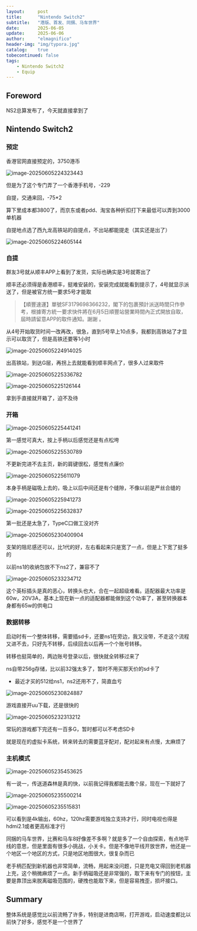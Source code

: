 ```yaml
---
layout:     post
title:      "Nintendo Switch2"
subtitle:   "港版、首发、同捆、马车世界"
date:       2025-06-05
update:     2025-06-06
author:     "elmagnifico"
header-img: "img/typora.jpg"
catalog:    true
tobecontinued: false
tags:
    - Nintendo Switch2
    - Equip
---
```


## Foreword

NS2总算发布了，今天就直接拿到了



## Nintendo Switch2



### 预定

香港官网直接预定的，3750港币

![image-20250605224323443](https://img.elmagnifico.tech/static/upload/elmagnifico/202506052243503.png)

但是为了这个专门弄了一个香港手机号，-229

自提，交通来回，-75*2

算下里成本都3800了，而京东或者pdd、淘宝各种折扣打下来最低可以弄到3000单机器

自提地点选了西九龙高铁站的自提点，不出站都能提走（其实还是出了）

![image-20250605224605144](https://img.elmagnifico.tech/static/upload/elmagnifico/202506052246172.png)

### 自提

群友3号就从顺丰APP上看到了发货，实际也确实是3号就寄出了

顺丰还必须得是香港顺丰，挺难安装的，安装完成就能看到提示了，4号就显示派送了，但是被官方统一要求5号才能取

> 【順豐速運】單號SF3179698366232，閣下的包裹預計派送時間只作參考，根據寄方統一要求快件將在6月5日順豐站營業時間內正式開放自取，屆時請留意APP的取件通知。謝謝 。

从4号开始取货时间一改再改，很急，直到5号早上10点多，我都到高铁站了才显示可以取货了，但是高铁还要等1小时

![image-20250605224914025](https://img.elmagnifico.tech/static/upload/elmagnifico/202506052249066.png)

出高铁站，到达G层，再拐上去就能看到顺丰网点了，很多人过来取件

![image-20250605225336782](https://img.elmagnifico.tech/static/upload/elmagnifico/202506052253971.png)

![image-20250605225126144](https://img.elmagnifico.tech/static/upload/elmagnifico/202506052251429.png)

拿到手直接就开箱了，迫不及待



### 开箱

![image-20250605225441241](https://img.elmagnifico.tech/static/upload/elmagnifico/202506052254463.png)

第一感觉可真大，按上手柄以后感觉还是有点松垮

![image-20250605225530789](https://img.elmagnifico.tech/static/upload/elmagnifico/202506052255200.png)

不更新完进不去主页，新的肩键很松，感觉有点廉价

![image-20250605225611079](https://img.elmagnifico.tech/static/upload/elmagnifico/202506052256480.png)

本身手柄是磁吸上去的，吸上以后中间还是有个缝隙，不像以前是严丝合缝的

![image-20250605225941273](https://img.elmagnifico.tech/static/upload/elmagnifico/202506052259504.png)

![image-20250605225632837](https://img.elmagnifico.tech/static/upload/elmagnifico/202506052256009.png)

第一批还是太急了，TypeC口做工没对齐

![image-20250605230400904](https://img.elmagnifico.tech/static/upload/elmagnifico/202506052304029.png)

支架的阻尼感还可以，比1代的好，左右看起来只是宽了一点，但是上下宽了挺多的

以前ns1的收纳包放不下ns2了，兼容不了



![image-20250605233234712](https://img.elmagnifico.tech/static/upload/elmagnifico/202506052332816.png)

这个英标插头是真的恶心，转换头也大，合在一起超级难看。适配器最大功率是60w，20V3A，基本上现在新一点的适配器都能做到这个功率了，甚至转换器本身都有65w的供电口



### 数据转移

启动时有一个整体转移，需要插sd卡，还要ns1在旁边，我又没带，不走这个流程又进不去，只好先不转移，后续回去以后再一个个账号转移。

转移也挺简单的，两边账号登录以后，很快就全转移过来了

ns自带256g存储，比以前32强太多了，暂时不用买那天价的sd卡了

- 最近才买的512给ns1，ns2还用不了，简直血亏

![image-20250605230824887](https://img.elmagnifico.tech/static/upload/elmagnifico/202506052308059.png)

游戏直接开uu下载，还是很快的

![image-20250605232313212](https://img.elmagnifico.tech/static/upload/elmagnifico/202506052323470.png)

常玩的游戏都下完还有一百多G，暂时都可以不考虑SD卡

就是现在的虚拟卡系统，转来转去的需要蓝牙配对，配对起来有点慢，太麻烦了



### 主机模式

![image-20250605235453625](https://img.elmagnifico.tech/static/upload/elmagnifico/202506052354178.png)

有一说一，传送道森林是真的快，以前我记得我都能去撒个尿，现在一下就好了

![image-20250605235500214](https://img.elmagnifico.tech/static/upload/elmagnifico/202506052355493.png)

![image-20250605235515831](https://img.elmagnifico.tech/static/upload/elmagnifico/202506052355881.png)

可以看到是4k输出，60hz，120hz需要游戏独立支持才行，同时电视也得是hdmi2.1或者更高标准才行



同捆的马车世界，比赛和马车8好像差不多啊？就是多了一个自由探索，有点地平线的意思，但是里面有很多小挑战，小关卡。但是不像地平线开放世界，他还是一个地区一个地区的方式，只是地区地图很大，很复杂而已



老手柄匹配到新机器也非常简单，流畅，用起来没问题，只是充电又得回到老机器上充，这个稍微麻烦了一点。新手柄磁吸还是非常强的，取下来有专门的按钮，主要是靠顶出来脱离磁吸范围的，硬拽也能取下来，但是容易拽歪，损坏接口。



## Summary

整体系统是感觉比以前流畅了许多，特别是进商店啊，打开游戏，启动速度都比以前快了好多，感觉不是一个世界了

